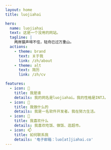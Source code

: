 ```yaml
---
layout: home
title: luojiahai

hero:
  name: luojiahai
  text: 这是一个没用的网站。
  tagline: |
    两岸猿声啼不住，轻舟已过万重山。
  actions:
    - theme: brand
      text: 关于我
      link: /zh/about
    - theme: alt
      text: 简历
      link: /zh/cv

features:
  - icon: 🤔
    title: 我是谁
    details: 我的网名是luojiahai。我的性格是INTJ。
  - icon: 🔭
    title: 我做什么的
    details: 我是一名软件开发者。我在努力生活。
  - icon: 🌱
    title: 我喜欢什么
    details: 我喜欢吃饭、做饭、逛超市。
  - icon: 📫
    title: 如何联系我
    details: '电子邮箱：luo[at]jiahai.co'
---
```

